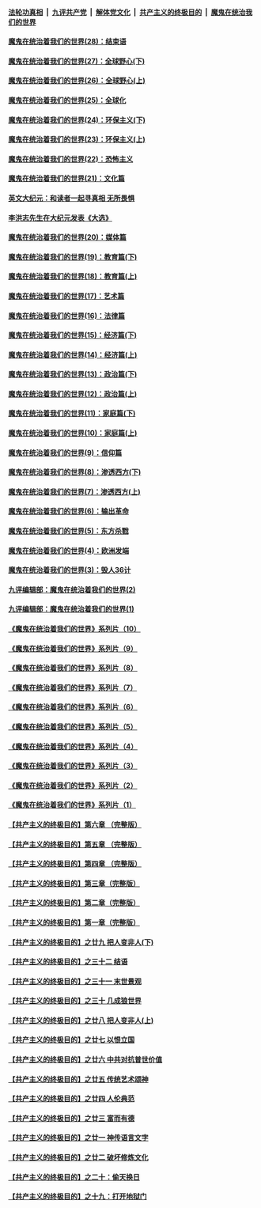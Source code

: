

####  [法轮功真相](../../../../basic/blob/master/README.md?t=02190831) &nbsp;|&nbsp; [九评共产党](../../../../9ping.md/blob/master/README.md?t=02190831) &nbsp;|&nbsp; [解体党文化](../../../../jtdwh.md/blob/master/README.md?t=02190831)  &nbsp;|&nbsp; [共产主义的终极目的](../../../../gczydzjmd.md/blob/master/README.md?t=02190831) &nbsp;|&nbsp; [魔鬼在统治我们的世界](../../../../mgztzwmdsj.md/blob/master/README.md?t=02190831) 

#### [魔鬼在统治着我们的世界(28)：结束语](../pages/nsc422/n10936246.md?t=02190831) 

#### [魔鬼在统治着我们的世界(27)：全球野心(下)](../pages/nsc422/n10928319.md?t=02190831) 

#### [魔鬼在统治着我们的世界(26)：全球野心(上)](../pages/nsc422/n10900318.md?t=02190831) 

#### [魔鬼在统治着我们的世界(25)：全球化](../pages/nsc422/n10788205.md?t=02190831) 

#### [魔鬼在统治着我们的世界(24)：环保主义(下)](../pages/nsc422/n10695307.md?t=02190831) 

#### [魔鬼在统治着我们的世界(23)：环保主义(上)](../pages/nsc422/n10688613.md?t=02190831) 

#### [魔鬼在统治着我们的世界(22)：恐怖主义](../pages/nsc422/n10614727.md?t=02190831) 

#### [魔鬼在统治着我们的世界(21)：文化篇](../pages/nsc422/n10597706.md?t=02190831) 

#### [英文大纪元：和读者一起寻真相 无所畏惧](../pages/nsc422/n12542027.md?t=02190831) 

#### [李洪志先生在大纪元发表《大选》](../pages/nsc422/n12534746.md?t=02190831) 

#### [魔鬼在统治着我们的世界(20)：媒体篇](../pages/nsc422/n10586579.md?t=02190831) 

#### [魔鬼在统治着我们的世界(19)：教育篇(下)](../pages/nsc422/n10564808.md?t=02190831) 

#### [魔鬼在统治着我们的世界(18)：教育篇(上)](../pages/nsc422/n10526970.md?t=02190831) 

#### [魔鬼在统治着我们的世界(17)：艺术篇](../pages/nsc422/n10499093.md?t=02190831) 

#### [魔鬼在统治着我们的世界(16)：法律篇](../pages/nsc422/n10485969.md?t=02190831) 

#### [魔鬼在统治着我们的世界(15)：经济篇(下)](../pages/nsc422/n10469975.md?t=02190831) 

#### [魔鬼在统治着我们的世界(14)：经济篇(上)](../pages/nsc422/n10457370.md?t=02190831) 

#### [魔鬼在统治着我们的世界(13)：政治篇(下)](../pages/nsc422/n10448270.md?t=02190831) 

#### [魔鬼在统治着我们的世界(12)：政治篇(上)](../pages/nsc422/n10444576.md?t=02190831) 

#### [魔鬼在统治着我们的世界(11)：家庭篇(下)](../pages/nsc422/n10440961.md?t=02190831) 

#### [魔鬼在统治着我们的世界(10)：家庭篇(上)](../pages/nsc422/n10435448.md?t=02190831) 

#### [魔鬼在统治着我们的世界(9)：信仰篇](../pages/nsc422/n10432159.md?t=02190831) 

#### [魔鬼在统治着我们的世界(8)：渗透西方(下)](../pages/nsc422/n10429603.md?t=02190831) 

#### [魔鬼在统治着我们的世界(7)：渗透西方(上)](../pages/nsc422/n10426013.md?t=02190831) 

#### [魔鬼在统治着我们的世界(6)：输出革命](../pages/nsc422/n10421536.md?t=02190831) 

#### [魔鬼在统治着我们的世界(5)：东方杀戮](../pages/nsc422/n10417707.md?t=02190831) 

#### [魔鬼在统治着我们的世界(4)：欧洲发端](../pages/nsc422/n10414890.md?t=02190831) 

#### [魔鬼在统治着我们的世界(3)：毁人36计](../pages/nsc422/n10411583.md?t=02190831) 

#### [九评编辑部：魔鬼在统治着我们的世界(2)](../pages/nsc422/n10410036.md?t=02190831) 

#### [九评编辑部：魔鬼在统治着我们的世界(1)](../pages/nsc422/n10406825.md?t=02190831) 

#### [《魔鬼在统治着我们的世界》系列片（10）](../pages/nsc422/n12292670.md?t=02190831) 

#### [《魔鬼在统治着我们的世界》系列片（9）](../pages/nsc422/n12290859.md?t=02190831) 

#### [《魔鬼在统治着我们的世界》系列片（8）](../pages/nsc422/n12287445.md?t=02190831) 

#### [《魔鬼在统治着我们的世界》系列片（7）](../pages/nsc422/n12283425.md?t=02190831) 

#### [《魔鬼在统治着我们的世界》系列片（6）](../pages/nsc422/n12282314.md?t=02190831) 

#### [《魔鬼在统治着我们的世界》系列片（5）](../pages/nsc422/n12281419.md?t=02190831) 

#### [《魔鬼在统治着我们的世界》系列片（4）](../pages/nsc422/n12274024.md?t=02190831) 

#### [《魔鬼在统治着我们的世界》系列片（3）](../pages/nsc422/n12271322.md?t=02190831) 

#### [《魔鬼在统治着我们的世界》系列片（2）](../pages/nsc422/n12269049.md?t=02190831) 

#### [《魔鬼在统治着我们的世界》系列片（1）](../pages/nsc422/n12267575.md?t=02190831) 

#### [【共产主义的终极目的】第六章 （完整版）](../pages/nsc422/n11428913.md?t=02190831) 

#### [【共产主义的终极目的】第五章 （完整版）](../pages/nsc422/n11428912.md?t=02190831) 

#### [【共产主义的终极目的】第四章 （完整版）](../pages/nsc422/n11428907.md?t=02190831) 

#### [【共产主义的终极目的】第三章（完整版）](../pages/nsc422/n11428848.md?t=02190831) 

#### [【共产主义的终极目的】第二章（完整版）](../pages/nsc422/n11428831.md?t=02190831) 

#### [【共产主义的终极目的】第一章（完整版）](../pages/nsc422/n11417651.md?t=02190831) 

#### [【共产主义的终极目的】之廿九 把人变非人(下)](../pages/nsc422/n11344140.md?t=02190831) 

#### [【共产主义的终极目的】之三十二 结语](../pages/nsc422/n11360535.md?t=02190831) 

#### [【共产主义的终极目的】之三十一 末世景观](../pages/nsc422/n11351129.md?t=02190831) 

#### [【共产主义的终极目的】之三十 几成狼世界](../pages/nsc422/n11348280.md?t=02190831) 

#### [【共产主义的终极目的】之廿八 把人变非人(上)](../pages/nsc422/n11340492.md?t=02190831) 

#### [【共产主义的终极目的】之廿七 以恨立国](../pages/nsc422/n11336944.md?t=02190831) 

#### [【共产主义的终极目的】之廿六 中共对抗普世价值](../pages/nsc422/n11324785.md?t=02190831) 

#### [【共产主义的终极目的】之廿五 传统艺术颂神](../pages/nsc422/n11296396.md?t=02190831) 

#### [【共产主义的终极目的】之廿四 人伦典范](../pages/nsc422/n11296397.md?t=02190831) 

#### [【共产主义的终极目的】之廿三 富而有德](../pages/nsc422/n11283598.md?t=02190831) 

#### [【共产主义的终极目的】之廿一 神传语言文字](../pages/nsc422/n11263265.md?t=02190831) 

#### [【共产主义的终极目的】之廿二 破坏修炼文化](../pages/nsc422/n11245728.md?t=02190831) 

#### [【共产主义的终极目的】之二十：偷天换日](../pages/nsc422/n11238846.md?t=02190831) 

#### [【共产主义的终极目的】之十九：打开地狱门](../pages/nsc422/n11206376.md?t=02190831) 

